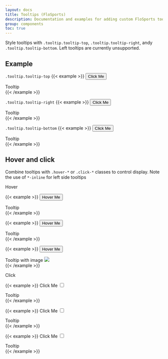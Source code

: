 ```yaml
---
layout: docs
title: Tooltips (FloSports)
description: Documentation and examples for adding custom FloSports tooltips with CSS
group: components
toc: true
---
```


Style tooltips with `.tooltip.tooltip-top`, `.tooltip.tooltip-right`, andy `.tooltip.tooltip-bottom`. Left tooltips are currently unsupported.

## Example

`.tooltip.tooltip-top`
{{< example >}}
<button type="button" class="btn btn-primary">Click Me</button>
<div class="tooltip tooltip-top">Tooltip</div>
{{< /example >}}

`.tooltip.tooltip-right`
{{< example >}}
<button type="button" class="btn btn-primary">Click Me</button>
<div class="tooltip tooltip-right">Tooltip</div>
{{< /example >}}

`.tooltip.tooltip-bottom`
{{< example >}}
<button type="button" class="btn btn-primary">Click Me</button>
<div class="tooltip tooltip-bottom">Tooltip</div>
{{< /example >}}



## Hover and click

Combine tooltips with `.hover-*` or `.click-*` classes to control display. Note the use of `*-inline` for left side tooltips

Hover

{{< example >}}
<button type="button" class="btn btn-primary hover-target">Hover Me</button>
<div class="tooltip tooltip-top hover-toggle-block">Tooltip</div>
{{< /example >}}

{{< example >}}
<button type="button" class="btn btn-primary hover-target">Hover Me</button>
<div class="tooltip tooltip-right hover-toggle-inline">Tooltip</div>
{{< /example >}}

{{< example >}}
<button type="button" class="btn btn-primary hover-target">Hover Me</button>
<div class="tooltip tooltip-bottom hover-toggle-block w-50">Tooltip with image
  <img class="img-fluid" src="https://via.placeholder.com/1000"/>
</div>
{{< /example >}}

Click

{{< example >}}
<label for="click-toggle-input-top" type="button" class="btn btn-primary">Click Me</label>
<input class="click-toggle-input d-none" type="checkbox" id="click-toggle-input-top">
<div class="tooltip tooltip-top click-toggle-block">Tooltip</div>
{{< /example >}}

{{< example >}}
<label for="click-toggle-input-right" type="button" class="btn btn-primary">Click Me</label>
<input class="click-toggle-input d-none" type="checkbox" id="click-toggle-input-right">
<div class="tooltip tooltip-right click-toggle-inline">Tooltip</div>
{{< /example >}}

{{< example >}}
<label for="click-toggle-input-bottom" type="button" class="btn btn-primary">Click Me</label>
<input class="click-toggle-input d-none" type="checkbox" id="click-toggle-input-bottom">
<div class="tooltip tooltip-bottom click-toggle-block">Tooltip</div>
{{< /example >}}
